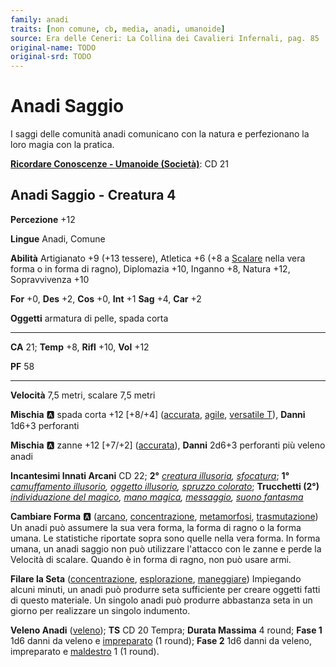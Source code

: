 ```yaml
---
family: anadi
traits: [non comune, cb, media, anadi, umanoide]
source: Era delle Ceneri: La Collina dei Cavalieri Infernali, pag. 85
original-name: TODO
original-srd: TODO
---
```


# Anadi Saggio

I saggi delle comunità anadi comunicano con la natura e perfezionano la loro magia con la pratica.

**[Ricordare Conoscenze - Umanoide (Società)](/azioni/ricordare-conoscenze)**: CD 21

## Anadi Saggio - Creatura 4

**Percezione** +12

**Lingue** Anadi, Comune

**Abilità** Artigianato +9 (+13 tessere), Atletica +6 (+8 a [Scalare](/azioni/scalare) nella vera forma o in forma di ragno), Diplomazia +10, Inganno +8, Natura +12, Sopravvivenza +10

**For** +0, **Des** +2, **Cos** +0, **Int** +1 **Sag** +4, **Car** +2

**Oggetti** armatura di pelle, spada corta

***

**CA** 21; **Temp** +8, **Rifl** +10, **Vol** +12

**PF** 58

***

**Velocità** 7,5 metri, scalare 7,5 metri

**Mischia** :a: spada corta +12 \[+8/+4] ([accurata](/tratti/accurata), [agile](/tratti/agile), [versatile T](/tratti/versatile)), **Danni** 1d6+3 perforanti

**Mischia** :a: zanne +12 \[+7/+2] ([accurata](/tratti/accurata)), **Danni** 2d6+3 perforanti più veleno anadi

**Incantesimi Innati Arcani** CD 22; **2°** *[creatura illusoria](/incantesimi/creatura-illusoria), [sfocatura](/incantesimi/sfocatura)*; **1°** *[camuffamento illusorio](/incantesimi/camuffamento-illusorio), [oggetto illusorio](/incantesimi/oggetto-illusorio), [spruzzo colorato](/incantesimi/spruzzo-colorato)*; **Trucchetti (2°)** *[individuazione del magico](/incantesimi/individuazione-del-magico), [mano magica](/incantesimi/mano-magica), [messaggio](/incantesimi/messaggio), [suono fantasma](/incantesimi/suono-fantasma)*

**Cambiare Forma** :a: ([arcano](/tratti/arcano), [concentrazione](/tratti/concentrazione), [metamorfosi](/tratti/metamorfosi), [trasmutazione](/tratti/trasmutazione)) Un anadi può assumere la sua vera forma, la forma di ragno o la forma umana. Le statistiche riportate sopra sono quelle nella vera forma. In forma umana, un anadi saggio non può utilizzare l'attacco con le zanne e perde la Velocità di scalare. Quando è in forma di ragno, non può usare armi.

**Filare la Seta** ([concentrazione](/tratti/concentrazione), [esplorazione](/tratti/esplorazione), [maneggiare](/tratti/maneggiare)) Impiegando alcuni minuti, un anadi può produrre seta sufficiente per creare oggetti fatti di questo materiale. Un singolo anadi può produrre abbastanza seta in un giorno per realizzare un singolo indumento.

**Veleno Anadi** ([veleno](/tratti/veleno)); **TS** CD 20 Tempra; **Durata Massima** 4 round; **Fase 1** 1d6 danni da veleno e [impreparato](/condizioni/impreparato) (1 round); **Fase 2** 1d6 danni da veleno, impreparato e [maldestro](/condizioni/maldestro) 1 (1 round).
